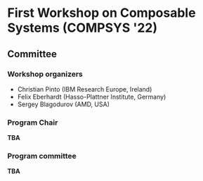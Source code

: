 # First Workshop on Composable Systems (COMPSYS '22)

## Committee


### Workshop organizers

- Christian Pinto (IBM Research Europe, Ireland)
- Felix Eberhardt (Hasso-Plattner Institute, Germany)
- Sergey Blagodurov (AMD, USA)

### Program Chair

**TBA**

### Program committee

**TBA**
